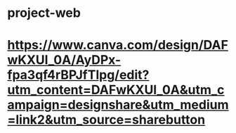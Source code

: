# project-web
# https://www.canva.com/design/DAFwKXUl_0A/AyDPx-fpa3qf4rBPJfTlpg/edit?utm_content=DAFwKXUl_0A&utm_campaign=designshare&utm_medium=link2&utm_source=sharebutton
